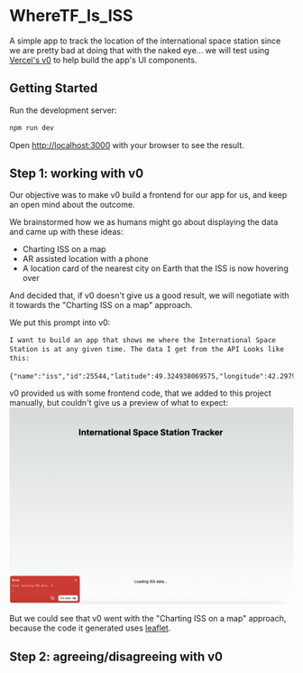 # WhereTF_Is_ISS
A simple app to track the location of the international space station since we are pretty bad at doing that with the naked eye... we will test using [Vercel's v0](https://v0.dev/) to help build the app's UI components.

## Getting Started

Run the development server:

```bash
npm run dev
```

Open [http://localhost:3000](http://localhost:3000) with your browser to see the result.

## Step 1: working with v0
Our objective was to make v0 build a frontend for our app for us, and keep an open mind about the outcome.

We brainstormed how we as humans might go about displaying the data and came up with these ideas:
  - Charting ISS on a map
  - AR assisted location with a phone
  - A location card of the nearest city on Earth that the ISS is now hovering over

And decided that, if v0 doesn't give us a good result, we will negotiate with it towards the "Charting ISS on a map" approach.

We put this prompt into v0:
```
I want to build an app that shows me where the International Space Station is at any given time. The data I get from the API Looks like this:

{"name":"iss","id":25544,"latitude":49.324938069575,"longitude":42.297945225015,"altitude":424.45270385567,"velocity":27582.321250976,"visibility":"daylight","footprint":4530.0477985004,"timestamp":1738999379,"daynum":2460714.8076273,"solar_lat":-14.882332574028,"solar_lon":72.791671453219,"units":"kilometers"}
```
v0 provided us with some frontend code, that we added to this project manually, but couldn't give us a preview of what to expect:
![v0 preview not working because of a server error in the code it generated](./public/images/whomp.png)

But we could see that v0 went with the "Charting ISS on a map" approach, because the code it generated uses [leaflet](https://github.com/Leaflet/Leaflet).

## Step 2: agreeing/disagreeing with v0

